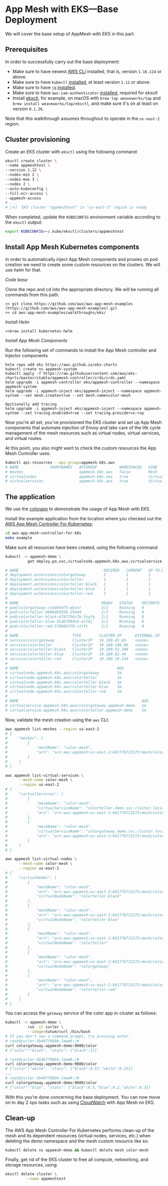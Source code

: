 # App Mesh with EKS—Base Deployment

We will cover the base setup of AppMesh with EKS in this part.

## Prerequisites

In order to successfully carry out the base deployment:

- Make sure to have newest [AWS CLI](https://aws.amazon.com/cli/) installed, that is, version `1.16.124` or above.
- Make sure to have `kubectl` [installed](https://kubernetes.io/docs/tasks/tools/install-kubectl/), at least version `1.11` or above.
- Make sure to have `jq` [installed](https://stedolan.github.io/jq/download/).
- Make sure to have `aws-iam-authenticator` [installed](https://github.com/kubernetes-sigs/aws-iam-authenticator), required for eksctl
- Install [eksctl](https://eksctl.io/), for example, on macOS with `brew tap weaveworks/tap` and `brew install weaveworks/tap/eksctl`, and make sure it's on at least on version `0.1.26`.

Note that this walkthrough assumes throughout to operate in the `us-east-2` region.

## Cluster provisioning

Create an EKS cluster with `eksctl` using the following command:

```sh
eksctl create cluster \
--name appmeshtest \
--version 1.12 \
--nodes-min 2 \
--nodes-max 3 \
--nodes 2 \
--auto-kubeconfig \
--full-ecr-access \
--appmesh-access
# ...
# [✔]  EKS cluster "appmeshtest" in "us-east-2" region is ready
```

When completed, update the `KUBECONFIG` environment variable according to the `eksctl` output:

```sh
export KUBECONFIG=~/.kube/eksctl/clusters/appmeshtest
```

## Install App Mesh  Kubernetes components

In order to automatically inject App Mesh components and proxies on pod creation we need to create some custom resources on the clusters. We will use *helm* for that.

*Code base*

Clone the repo and cd into the appropriate directory. We will be running all commands from this path.
```
>> git clone https://github.com/aws/aws-app-mesh-examples (https://github.com/aws/aws-app-mesh-examples).git
>> cd aws-app-mesh-examples/walkthroughs/eks/
```

*Install Helm*

```
>>brew install kubernetes-helm
```

*Install App Mesh Components*

Run the following set of commands to install the App Mesh controller and Injector components 

```
helm repo add eks https://aws.github.io/eks-charts
kubectl create ns appmesh-system
kubectl apply -f https://raw.githubusercontent.com/aws/eks-charts/master/stable/appmesh-controller/crds/crds.yaml
helm upgrade -i appmesh-controller eks/appmesh-controller --namespace appmesh-system
helm upgrade -i appmesh-inject eks/appmesh-inject --namespace appmesh-system --set mesh.create=true --set mesh.name=color-mesh

Opitionally add tracing
helm upgrade -i appmesh-inject eks/appmesh-inject --namespace appmesh-system --set tracing.enabled=true --set tracing.provider=x-ray
```

Now you're all set, you've provisioned the EKS cluster and set up App Mesh components that automate injection of Envoy and take care of the life cycle management of the mesh resources such as virtual nodes, virtual services, and virtual routes.

At this point, you also might want to check the custom resources the App Mesh Controller uses:

```sh
kubectl api-resources --api-group=appmesh.k8s.aws
# NAME              SHORTNAMES   APIGROUP          NAMESPACED   KIND
# meshes                         appmesh.k8s.aws   false        Mesh
# virtualnodes                   appmesh.k8s.aws   true         VirtualNode
# virtualservices                appmesh.k8s.aws   true         VirtualService
```

## The application

We use the [colorapp](https://github.com/awslabs/aws-app-mesh-examples/tree/master/examples/apps/colorapp) to demonstrate the usage of App Mesh with EKS.

Install the example application from the location where you checked out the [AWS App Mesh Controller For Kubernetes](https://github.com/aws/aws-app-mesh-controller-for-k8s):

```sh
cd aws-app-mesh-controller-for-k8s
make example
```

Make sure all resources have been created, using the following command:

```sh
kubectl -n appmesh-demo \
          get deploy,po,svc,virtualnode.appmesh.k8s.aws,virtualservice.appmesh.k8s.aws

# NAME                                      DESIRED   CURRENT   UP-TO-DATE   AVAILABLE   AGE
# deployment.extensions/colorgateway        1         1         1            1           1m
# deployment.extensions/colorteller         1         1         1            1           1m
# deployment.extensions/colorteller-black   1         1         1            1           1m
# deployment.extensions/colorteller-blue    1         1         1            1           1m
# deployment.extensions/colorteller-red     1         1         1            1           1m
#
# NAME                                     READY   STATUS    RESTARTS   AGE
# pod/colorgateway-cc6464d75-qbznr         2/2     Running   0          1m
# pod/colorteller-86664b5956-zhb44         2/2     Running   0          1m
# pod/colorteller-black-6787756c7b-5sgfq   2/2     Running   0          1m
# pod/colorteller-blue-55d6f99dc6-wltdj    2/2     Running   0          1m
# pod/colorteller-red-578866ffb-rztfc      2/2     Running   0          1m
#
# NAME                        TYPE        CLUSTER-IP      EXTERNAL-IP   PORT(S)    AGE
# service/colorgateway        ClusterIP   10.100.45.69    <none>        9080/TCP   1m
# service/colorteller         ClusterIP   10.100.186.86   <none>        9080/TCP   1m
# service/colorteller-black   ClusterIP   10.100.52.209   <none>        9080/TCP   1m
# service/colorteller-blue    ClusterIP   10.100.82.44    <none>        9080/TCP   1m
# service/colorteller-red     ClusterIP   10.100.19.144   <none>        9080/TCP   1m
#
# NAME                                            AGE
# virtualnode.appmesh.k8s.aws/colorgateway        1m
# virtualnode.appmesh.k8s.aws/colorteller         1m
# virtualnode.appmesh.k8s.aws/colorteller-black   1m
# virtualnode.appmesh.k8s.aws/colorteller-blue    1m
# virtualnode.appmesh.k8s.aws/colorteller-red     1m
#
# NAME                                                       AGE
# virtualservice.appmesh.k8s.aws/colorgateway.appmesh-demo   1m
# virtualservice.appmesh.k8s.aws/colorteller.appmesh-demo    1m
```

Now, validate the mesh creation using the `aws` CLI:

```sh
aws appmesh list-meshes --region us-east-2
# {
#     "meshes": [
#         {
#             "meshName": "color-mesh",
#             "arn": "arn:aws:appmesh:us-east-2:661776721573:mesh/color-mesh"
#         }
#     ]
# }

aws appmesh list-virtual-services \
      --mesh-name color-mesh \
      --region us-east-2
# {
#     "virtualServices": [
#         {
#             "meshName": "color-mesh",
#             "virtualServiceName": "colorteller.demo.svc.cluster.local",
#             "arn": "arn:aws:appmesh:us-east-2:661776721573:mesh/color-mesh/virtualService/colorteller.demo.svc.cluster.local"
#         },
#         {
#             "meshName": "color-mesh",
#             "virtualServiceName": "colorgateway.demo.svc.cluster.local",
#             "arn": "arn:aws:appmesh:us-east-2:661776721573:mesh/color-mesh/virtualService/colorgateway.demo.svc.cluster.local"
#         }
#     ]
# }

aws appmesh list-virtual-nodes \
      --mesh-name color-mesh \
      --region us-east-2
# {
#     "virtualNodes": [
#         {
#             "meshName": "color-mesh",
#             "arn": "arn:aws:appmesh:us-east-2:661776721573:mesh/color-mesh/virtualNode/colorteller-black",
#             "virtualNodeName": "colorteller-black"
#         },
#         {
#             "meshName": "color-mesh",
#             "arn": "arn:aws:appmesh:us-east-2:661776721573:mesh/color-mesh/virtualNode/colorteller-blue",
#             "virtualNodeName": "colorteller-blue"
#         },
#         {
#             "meshName": "color-mesh",
#             "arn": "arn:aws:appmesh:us-east-2:661776721573:mesh/color-mesh/virtualNode/colorteller",
#             "virtualNodeName": "colorteller"
#         },
#         {
#             "meshName": "color-mesh",
#             "arn": "arn:aws:appmesh:us-east-2:661776721573:mesh/color-mesh/virtualNode/colorgateway",
#             "virtualNodeName": "colorgateway"
#         },
#         {
#             "meshName": "color-mesh",
#             "arn": "arn:aws:appmesh:us-east-2:661776721573:mesh/color-mesh/virtualNode/colorteller-red",
#             "virtualNodeName": "colorteller-red"
#         }
#     ]
# }
```

You can access the `gateway` service of the color app in-cluster as follows:

```sh
kubectl -n appmesh-demo \
          run -it curler \
          --image=tutum/curl /bin/bash
# If you don't see a command prompt, try pressing enter.
# root@curler-5b467f98bb-lmwm9:/#
curl colorgateway.appmesh-demo:9080/color
# {"color":"black", "stats": {"black":1}}

# root@curler-5b467f98bb-lmwm9:/#
curl colorgateway.appmesh-demo:9080/color
# {"color":"white", "stats": {"black":0.67,"white":0.33}}
...
# root@curler-5b467f98bb-lmwm9:/#
curl colorgateway.appmesh-demo:9080/color
# {"color":"blue", "stats": {"black":0.5,"blue":0.2,"white":0.3}}
```

With this you're done concerning the base deployment. You can now move on to day 2 ops tasks such as using [CloudWatch](o11y-cloudwatch.md) with App Mesh on EKS.

## Clean-up

The AWS App Mesh Controller For Kubernetes performs clean-up of the mesh and its dependent resources (virtual nodes, services, etc.) when deleting the demo namespace and the mesh custom resource like so:

```sh
kubectl delete ns appmesh-demo && kubectl delete mesh color-mesh
```

Finally, get rid of the EKS cluster to free all compute, networking, and storage resources, using:

```sh
eksctl delete cluster \
         --name appmeshtest
```
